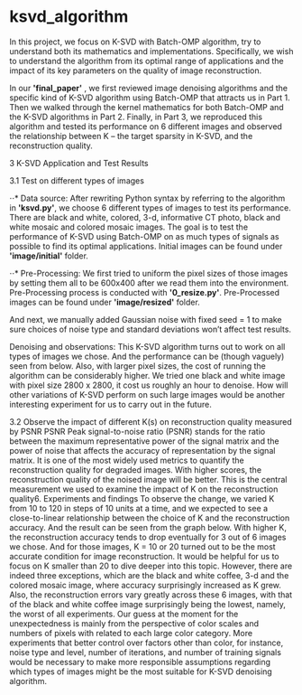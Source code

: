 # ksvd_algorithm

In this project, we focus on K-SVD with Batch-OMP algorithm, try to understand both its mathematics and implementations. Specifically, we wish to understand the algorithm from its optimal range of applications and the impact of its key parameters on the quality of image reconstruction. 

In our **'final_paper'** , we first reviewed image denoising algorithms and the specific kind of K-SVD algorithm using Batch-OMP that attracts us in Part 1. Then we walked through the kernel mathematics for both Batch-OMP and the K-SVD algorithms in Part 2. Finally, in Part 3, we reproduced this algorithm and tested its performance on 6 different images and observed the relationship between K – the target sparsity in K-SVD, and the reconstruction quality.

3 K-SVD Application and Test Results 

3.1 Test on different types of images

⋅⋅* Data source: 
After rewriting Python syntax by referring to the algorithm in **'ksvd.py'**, we choose 6 different types of images to test its performance. There are black and white, colored, 3-d, informative CT photo, black and white mosaic and colored mosaic images. The goal is to test the performance of K-SVD using Batch-OMP on as much types of signals as possible to find its optimal applications.
Initial images can be found under **'image/initial'** folder. 

⋅⋅* Pre-Processing: We first tried to uniform the pixel sizes of those images by setting them all to be 600x400 after we read them into the environment. Pre-Processing process is conducted with **'0_resize.py'**. Pre-Processed images can be found under **'image/resized'** folder. 

And next, we manually added Gaussian noise with fixed seed = 1 to make sure choices of noise type and standard deviations won’t affect test results.


Denoising and observations: This K-SVD algorithm turns out to work on all types of images we chose. And the performance can be (though vaguely) seen from below. Also, with larger pixel sizes, the cost of running the algorithm can be considerably higher. We tried one black and white image with pixel size 2800 x 2800, it cost us roughly an hour to denoise. How will other variations of K-SVD perform on such large images would be another interesting experiment for us to carry out in the future.

3.2 Observe the impact of different K(s) on reconstruction quality measured by PSNR
PSNR Peak signal-to-noise ratio (PSNR) stands for the ratio between the maximum representative power of the signal matrix and the power of noise that affects the accuracy of representation by the signal matrix. It is one of the most widely used metrics to quantify the reconstruction quality for degraded images. With higher scores, the reconstruction quality of the noised image will be better. This is the central measurement we used to examine the impact of K on the reconstruction quality6.
Experiments and findings To observe the change, we varied K from 10 to 120 in steps of 10 units at a time, and we expected to see a close-to-linear relationship between the choice of K and the reconstruction accuracy. And the result can be seen from the graph below. With higher K, the reconstruction accuracy tends to drop eventually for 3 out of 6 images we chose. And for those images, K = 10 or 20 turned out to be the most accurate condition for image reconstruction. It would be helpful for us to focus on K smaller than 20 to dive deeper into this topic.
However, there are indeed three exceptions, which are the black and white coffee, 3-d and the colored mosaic image, where accuracy surprisingly increased as K grew. Also, the reconstruction errors vary greatly across these 6 images, with that of the black and white coffee image surprisingly being the lowest, namely, the worst of all experiments. Our guess at the moment for the unexpectedness is mainly from the perspective of color scales and numbers of pixels with related to each large color category. More experiments that better control over factors other than color, for instance, noise type and level, number of iterations, and number of training signals would be necessary to make more responsible assumptions regarding which types of images might be the most suitable for K-SVD denoising algorithm.
